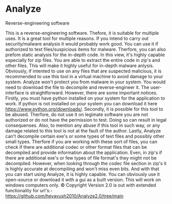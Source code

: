 # Analyze
Reverse-engineering software

This is a reverse-engineering software. Thefore, it is suitable for multiple uses. It is a great tool for multiple reasons. If you intend to carry out security/malware analysis it would probably work good. You can use it if authorized to test files/suspicious items for malware. Therfore, you can also prefom static analysis for the in-depth code. In this view, it's highly capable especially for zip files. You are able to extract the entire code in zip's and other files. This will make it highly useful for in-depth malware anlysis. Obviously, if intented to use on any files that are suspected malicious, it is recommended to use this tool in a virtual machine to avoid damage to your system. Analyze won't protect you from malware in your system. You would need to download the file to decompile and reverse-engineer it. The user-interface is straightforward. However, there are some important notices. Firstly, you must have python installed on your system for the application to work. If python is not installed on your system you can download it here https://www.python.org/downloads/. Secondly, it is possible for this tool to be abused. Therfore, do not use it on legimate software you are not authorized or do not have the permission to test. Doing so can result in legal consequenses. Also, to mention any abuse if this tool in such way, or any damage related to this tool is not at the fault of the author. Lastly, Analyze can't decompile certain exe's or some types of text files and possibly other small types. Therfore if you are working with these sort of files, you can check if there are additional codec or other format files that can be decompiled and provide information about the application. Even, in zip's if there are additional exe's or few types of file format's they might not be decompiled. However, when looking through the codec file section in zip's it is highly accurate at decompiling and won't miss even bits. And with that you can start using Analyze, it is highly capable. You can obviously use it open-source or download it with a gui as a built version. This will work on windows computers only.
© Copyright
Version 2.0 is out with extended functionality for url's.- https://github.com/heyayush2010/Analyze2.0/tree/main
